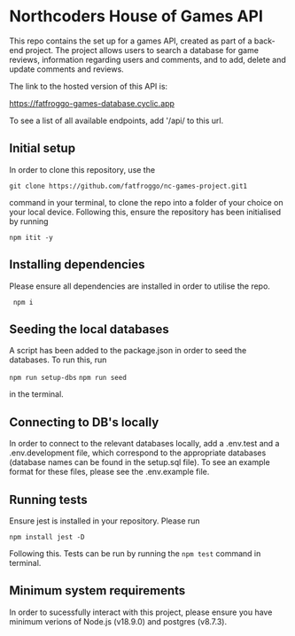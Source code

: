 # Northcoders House of Games API

This repo contains the set up for a games API, created as part of a back-end project. The project allows users to search a database for game reviews, information regarding users and comments, and to add, delete and update comments and reviews.

The link to the hosted version of this API is: 

https://fatfroggo-games-database.cyclic.app

To see a list of all available endpoints, add '/api/ to this url.
 
## Initial setup 
 
In order to clone this repository, use the 

```git clone https://github.com/fatfroggo/nc-games-project.git1```

command in your terminal, to clone the repo into a folder of your choice on your local device. Following this, ensure the repository has been initialised by running 

```npm itit -y```

## Installing dependencies 

Please ensure all dependencies are installed in order to utilise the repo.

``` npm i```

## Seeding the local databases

 A script has been added to the package.json in order to seed the databases. To run this, run

 ```npm run setup-dbs```
 ```npm run seed``` 

 in the terminal.
 
## Connecting to DB's locally
 
In order to connect to the relevant databases locally, add a .env.test and a .env.development file, which correspond to the appropriate databases (database names can be found in the setup.sql file). To see an example format for these files, please see the .env.example file.

## Running tests

Ensure jest is installed in your repository. Please run

```npm install jest -D```

Following this. Tests can be run by running the 
```npm test``` command in terminal. 

## Minimum system requirements

In order to sucessfully interact with this project, please ensure you have minimum verions of Node.js (v18.9.0) and postgres (v8.7.3).